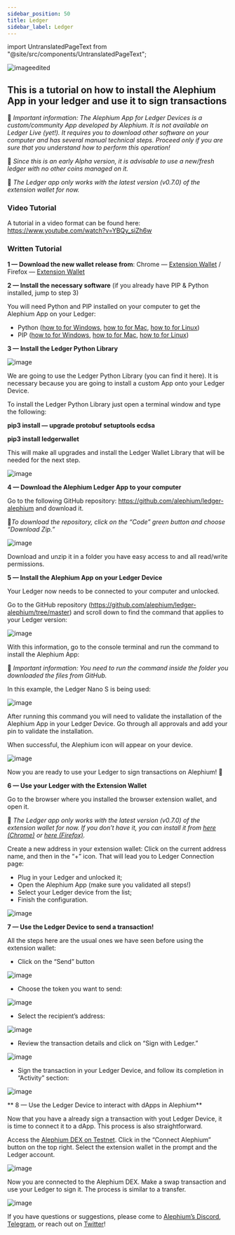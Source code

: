 ```yaml
---
sidebar_position: 50
title: Ledger
sidebar_label: Ledger
---
```


import UntranslatedPageText from "@site/src/components/UntranslatedPageText";

<UntranslatedPageText />

![imageedited](https://github.com/alephium/docs/assets/88235023/3a177ba9-d4b7-4be0-87bd-ead436544485)


## This is a tutorial on how to install the Alephium App in your ledger and use it to sign transactions

🚨 *Important information: The Alephium App for Ledger Devices is a custom/community App developed by Alephium. It is not available on Ledger Live (yet!). It requires you to download other software on your computer and has several manual technical steps. Proceed only if you are sure that you understand how to perform this operation!*

🚨 *Since this is an early Alpha version, it is advisable to use a new/fresh ledger with no other coins managed on it.*

🚨 *The Ledger app only works with the latest version (v0.7.0) of the extension wallet for now.*

### Video Tutorial
A tutorial in a video format can be found here: https://www.youtube.com/watch?v=YBQy_siZh6w

### Written Tutorial

**1 — Download the new wallet release from**: Chrome — [Extension Wallet](https://chrome.google.com/webstore/detail/alephium-extension-wallet/gdokollfhmnbfckbobkdbakhilldkhcj) / Firefox — [Extension Wallet](https://addons.mozilla.org/en-US/firefox/addon/alephiumextensionwallet/)


**2 — Install the necessary software** (if you already have PIP & Python installed, jump to step 3)

You will need Python and PIP installed on your computer to get the Alephium App on your Ledger:

* Python ([how to for Windows](https://www.simplilearn.com/tutorials/python-tutorial/python-installation-on-windows#:~:text=To%20download%20Python%2C%20you%20need,then%20select%20the%20Windows%20option.), [how to for Mac](https://docs.python.org/3/using/mac.html), [how to for Linux](https://docs.python-guide.org/starting/install3/linux/))
* PIP ([how to for Windows](https://www.dataquest.io/blog/install-pip-windows/), [how to for Mac](https://www.groovypost.com/howto/install-pip-on-a-mac/), [how to for Linux](https://docs.python-guide.org/starting/install3/linux/))


**3 — Install the Ledger Python Library**

![image](https://github.com/alephium/docs/assets/88235023/fade8c08-f3a1-41b2-b7e9-9a3cd638a683)

We are going to use the Ledger Python Library (you can find it here). It is necessary because you are going to install a custom App onto your Ledger Device.

To install the Ledger Python Library just open a terminal window and type the following:

**pip3 install — upgrade protobuf setuptools ecdsa**

**pip3 install ledgerwallet**

This will make all upgrades and install the Ledger Wallet Library that will be needed for the next step.

![image](https://github.com/alephium/docs/assets/88235023/b94f67bb-7a26-4fda-b03d-8f9c269af738)

**4 — Download the Alephium Ledger App to your computer**

Go to the following GitHub repository: https://github.com/alephium/ledger-alephium and download it.

🚨*To download the repository, click on the “Code” green button and choose “Download Zip.”*

![image](https://github.com/alephium/docs/assets/88235023/f699b669-1b00-4b2e-9649-5cedd221e0cb)

Download and unzip it in a folder you have easy access to and all read/write permissions.

**5 — Install the Alephium App on your Ledger Device**

Your Ledger now needs to be connected to your computer and unlocked.

Go to the GitHub repository (https://github.com/alephium/ledger-alephium/tree/master) and scroll down to find the command that applies to your Ledger version:

![image](https://github.com/alephium/docs/assets/88235023/6c5df18d-c59f-4ae4-ad8c-3e7bceb65014)

With this information, go to the console terminal and run the command to install the Alephium App:

🚨 *Important information: You need to run the command inside the folder you downloaded the files from GitHub.*

In this example, the Ledger Nano S is being used:

![image](https://github.com/alephium/docs/assets/88235023/d92896ef-5f9b-43a6-8f53-ab56f38c1700)

After running this command you will need to validate the installation of the Alephium App in your Ledger Device. Go through all approvals and add your pin to validate the installation.

When successful, the Alephium icon will appear on your device.

![image](https://github.com/alephium/docs/assets/88235023/7c41b2d3-ea5a-44ca-bd05-46338cf3274c)

Now you are ready to use your Ledger to sign transactions on Alephium! 🎉

**6 — Use your Ledger with the Extension Wallet**

Go to the browser where you installed the browser extension wallet, and open it.

🚨 *The Ledger app only works with the latest version (v0.7.0) of the extension wallet for now. If you don’t have it, you can install it from [here (Chrome)](https://chrome.google.com/webstore/detail/alephium-extension-wallet/gdokollfhmnbfckbobkdbakhilldkhcj/related) or [here (Firefox)](https://addons.mozilla.org/en-US/firefox/addon/alephiumextensionwallet/).*

Create a new address in your extension wallet: Click on the current address name, and then in the “+” icon. That will lead you to Ledger Connection page:

* Plug in your Ledger and unlocked it;
* Open the Alephium App (make sure you validated all steps!)
* Select your Ledger device from the list;
* Finish the configuration.

![image](https://github.com/alephium/docs/assets/88235023/afb9f361-3dbe-4807-8b66-f1d43eb135c2)

**7 — Use the Ledger Device to send a transaction!**

All the steps here are the usual ones we have seen before using the extension wallet:

* Click on the “Send” button

![image](https://github.com/alephium/docs/assets/88235023/17eaf25a-5629-48cb-bee7-996513e9a7b4)

* Choose the token you want to send:

![image](https://github.com/alephium/docs/assets/88235023/60a3ed3b-04f7-447a-9472-886147d2b5d4)

* Select the recipient’s address:

![image](https://github.com/alephium/docs/assets/88235023/b6b7aae2-4c9e-4048-934e-95caa93bf577)

* Review the transaction details and click on “Sign with Ledger.”

![image](https://github.com/alephium/docs/assets/88235023/fde7b7c2-b864-468e-bb3f-66448fe8a4d2)

* Sign the transaction in your Ledger Device, and follow its completion in “Activity” section:

![image](https://github.com/alephium/docs/assets/88235023/efffc0de-01f8-48d7-a67c-ed1487c95483)

** 8 — Use the Ledger Device to interact with dApps in Alephium** 

Now that you have a already sign a transaction with yout Ledger Device, it is time to connect it to a dApp. This process is also straightforward.

Access the [Alephium DEX on Testnet](https://alephium.github.io/alephium-dex). Click in the “Connect Alephium” button on the top right. Select the extension wallet in the prompt and the Ledger account.

![image](https://github.com/alephium/docs/assets/88235023/d5076919-8bf7-4971-8b55-44aa55641ba9)

Now you are connected to the Alephium DEX. Make a swap transaction and use your Ledger to sign it. The process is similar to a transfer.

![image](https://github.com/alephium/docs/assets/88235023/490c34e8-02ee-4a24-ba5b-21e0a2f1c8af)

If you have questions or suggestions, please come to [Alephium’s Discord](http://alephium.org/discord), [Telegram](https://t.me/alephiumgroup), or reach out on [Twitter](https://twitter.com/alephium)!
